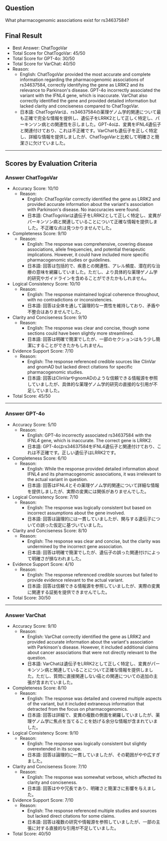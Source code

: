 ## Question

What pharmacogenomic associations exist for rs34637584?

## Final Result

- Best Answer: ChatTogoVar
- Total Score for ChatTogoVar: 45/50
- Total Score for GPT-4o: 30/50
- Total Score for VarChat: 40/50
- Reason:
  - English: ChatTogoVar provided the most accurate and complete information regarding the pharmacogenomic associations of rs34637584, correctly identifying the gene as LRRK2 and its relevance to Parkinson's disease. GPT-4o incorrectly associated the variant with the IFNL4 gene, which is inaccurate. VarChat also correctly identified the gene and provided detailed information but lacked clarity and conciseness compared to ChatTogoVar.
  - 日本語: ChatTogoVarは、rs34637584の薬理ゲノム学的関連について最も正確で完全な情報を提供し、遺伝子をLRRK2として正しく特定し、パーキンソン病との関連性を示しました。GPT-4oは、変異をIFNL4遺伝子と関連付けており、これは不正確です。VarChatも遺伝子を正しく特定し、詳細な情報を提供しましたが、ChatTogoVarと比較して明確さと簡潔さに欠けていました。

---

## Scores by Evaluation Criteria

### Answer ChatTogoVar
- Accuracy Score: 10/10
  - Reason: 
    - English: ChatTogoVar correctly identified the gene as LRRK2 and provided accurate information about the variant's association with Parkinson's disease. No inaccuracies were found.
    - 日本語: ChatTogoVarは遺伝子をLRRK2として正しく特定し、変異がパーキンソン病と関連していることについて正確な情報を提供しました。不正確な点は見つかりませんでした。
- Completeness Score: 9/10
  - Reason: 
    - English: The response was comprehensive, covering disease associations, allele frequencies, and potential therapeutic implications. However, it could have included more specific pharmacogenomic studies or guidelines.
    - 日本語: 回答は包括的で、疾患との関連性、アレル頻度、潜在的な治療の意味を網羅していました。ただし、より具体的な薬理ゲノム学的研究やガイドラインを含めることができたかもしれません。
- Logical Consistency Score: 10/10
  - Reason: 
    - English: The response maintained logical coherence throughout, with no contradictions or inconsistencies.
    - 日本語: 回答は全体を通して論理的な一貫性を維持しており、矛盾や不整合はありませんでした。
- Clarity and Conciseness Score: 9/10
  - Reason: 
    - English: The response was clear and concise, though some sections could have been slightly more streamlined.
    - 日本語: 回答は明確で簡潔でしたが、一部のセクションはもう少し簡潔にすることができたかもしれません。
- Evidence Support Score: 7/10
  - Reason: 
    - English: The response referenced credible sources like ClinVar and gnomAD but lacked direct citations for specific pharmacogenomic studies.
    - 日本語: 回答はClinVarやgnomADのような信頼できる情報源を参照していましたが、具体的な薬理ゲノム学的研究の直接的な引用が不足していました。
- Total Score: 45/50

---

### Answer GPT-4o
- Accuracy Score: 5/10
  - Reason: 
    - English: GPT-4o incorrectly associated rs34637584 with the IFNL4 gene, which is inaccurate. The correct gene is LRRK2.
    - 日本語: GPT-4oはrs34637584をIFNL4遺伝子と関連付けており、これは不正確です。正しい遺伝子はLRRK2です。
- Completeness Score: 6/10
  - Reason: 
    - English: While the response provided detailed information about IFNL4 and its pharmacogenomic associations, it was irrelevant to the actual variant in question.
    - 日本語: 回答はIFNL4とその薬理ゲノム学的関連について詳細な情報を提供しましたが、実際の変異には関係がありませんでした。
- Logical Consistency Score: 7/10
  - Reason: 
    - English: The response was logically consistent but based on incorrect assumptions about the gene involved.
    - 日本語: 回答は論理的には一貫していましたが、関与する遺伝子についての誤った仮定に基づいていました。
- Clarity and Conciseness Score: 8/10
  - Reason: 
    - English: The response was clear and concise, but the clarity was undermined by the incorrect gene association.
    - 日本語: 回答は明確で簡潔でしたが、遺伝子の誤った関連付けによって明確さが損なわれました。
- Evidence Support Score: 4/10
  - Reason: 
    - English: The response referenced credible sources but failed to provide evidence relevant to the actual variant.
    - 日本語: 回答は信頼できる情報源を参照していましたが、実際の変異に関連する証拠を提供できませんでした。
- Total Score: 30/50

---

### Answer VarChat
- Accuracy Score: 9/10
  - Reason: 
    - English: VarChat correctly identified the gene as LRRK2 and provided accurate information about the variant's association with Parkinson's disease. However, it included additional claims about cancer associations that were not directly relevant to the question.
    - 日本語: VarChatは遺伝子をLRRK2として正しく特定し、変異がパーキンソン病と関連していることについて正確な情報を提供しました。ただし、質問に直接関連しない癌との関連についての追加の主張が含まれていました。
- Completeness Score: 8/10
  - Reason: 
    - English: The response was detailed and covered multiple aspects of the variant, but it included extraneous information that detracted from the focus on pharmacogenomics.
    - 日本語: 回答は詳細で、変異の複数の側面を網羅していましたが、薬理ゲノム学に焦点を当てることを妨げる余分な情報が含まれていました。
- Logical Consistency Score: 9/10
  - Reason: 
    - English: The response was logically consistent but slightly overextended in its scope.
    - 日本語: 回答は論理的に一貫していましたが、その範囲がやや広すぎました。
- Clarity and Conciseness Score: 7/10
  - Reason: 
    - English: The response was somewhat verbose, which affected its clarity and conciseness.
    - 日本語: 回答はやや冗長であり、明確さと簡潔さに影響を与えました。
- Evidence Support Score: 7/10
  - Reason: 
    - English: The response referenced multiple studies and sources but lacked direct citations for some claims.
    - 日本語: 回答は複数の研究や情報源を参照していましたが、一部の主張に対する直接的な引用が不足していました。
- Total Score: 40/50